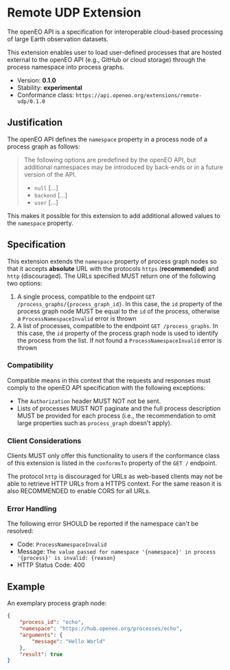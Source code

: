 # Remote UDP Extension

The openEO API is a specification for interoperable cloud-based processing of large Earth observation datasets.

This extension enables user to load user-defined processes that are hosted external to the openEO API (e.g., GitHub or cloud storage) through the process namespace into process graphs.

- Version: **0.1.0**
- Stability: **experimental**
- Conformance class: `https://api.openeo.org/extensions/remote-udp/0.1.0`

## Justification

The openEO API defines the `namespace` property in a process node of a process graph as follows:
>  The following options are predefined by the openEO API, but additional namespaces may be introduced by back-ends or in a future version of the API.
> * `null` [...]
> * `backend` [...]
> * `user` [...]

This makes it possible for this extension to add additional allowed values to the `namespace` property.

## Specification

This extension extends the `namespace` property of process graph nodes so that it accepts **absolute** URL with the protocols `https` (**recommended**) and `http` (discouraged). The URLs specified MUST return one of the following two options:

1. A single process, compatible to the endpoint `GET /process_graphs/{process_graph_id}`.
   In this case, the `id` property of the process graph node MUST be equal to the `id` of the process, 
   otherwise a `ProcessNamespaceInvalid` error is thrown
2. A list of processes, compatible to the endpoint `GET /process_graphs`.
   In this case, the `id` property of the process graph node is used to identify the process from the list.
   If not found a `ProcessNamespaceInvalid` error is thrown

### Compatibility

Compatible means in this context that the requests and responses must comply to the openEO API specification with the following exceptions:

- The `Authorization` header MUST NOT not be sent.
- Lists of processes MUST NOT paginate and the full process description MUST be provided for each process (i.e., the recommendation to omit large properties such as `process_graph` doesn't apply).

### Client Considerations

Clients MUST only offer this functionality to users if the conformance class of this extension is listed in the `conformsTo` property of the `GET /` endpoint.

The protocol `http` is discouraged for URLs as web-based clients may not be able to retrieve HTTP URLs from a HTTPS context.
For the same reason it is also RECOMMENDED to enable CORS for all URLs.

### Error Handling

The following error SHOULD be reported if the namespace can't be resolved:

- Code: `ProcessNamespaceInvalid`
- Message: `The value passed for namespace '{namespace}' in process '{process}' is invalid: {reason}`
- HTTP Status Code: 400

## Example

An exemplary process graph node:

```json
{
    "process_id": "echo",
    "namespace": "https://hub.openeo.org/processes/echo",
    "arguments": {
    	"message": "Hello World"
    },
    "result": true
}
```
